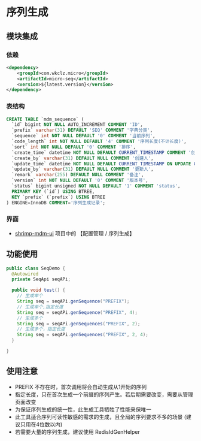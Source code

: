 # 序列生成

## 模块集成

### 依赖
```xml
<dependency>
    <groupId>com.wkclz.micro</groupId>
    <artifactId>micro-seq</artifactId>
    <version>${latest.version}</version>
</dependency>
```

### 表结构

```sql
CREATE TABLE `mdm_sequence` (
  `id` bigint NOT NULL AUTO_INCREMENT COMMENT 'ID',
  `prefix` varchar(31) DEFAULT 'SEQ' COMMENT '字典分类',
  `sequence` int NOT NULL DEFAULT '0' COMMENT '当前序列',
  `code_length` int NOT NULL DEFAULT '4' COMMENT '序列长度(不计长度)',
  `sort` int NOT NULL DEFAULT '0' COMMENT '排序',
  `create_time` datetime NOT NULL DEFAULT CURRENT_TIMESTAMP COMMENT '创建时间',
  `create_by` varchar(31) DEFAULT NULL COMMENT '创建人',
  `update_time` datetime NOT NULL DEFAULT CURRENT_TIMESTAMP ON UPDATE CURRENT_TIMESTAMP COMMENT '更新时间',
  `update_by` varchar(31) DEFAULT NULL COMMENT '更新人',
  `remark` varchar(255) DEFAULT NULL COMMENT '备注',
  `version` int NOT NULL DEFAULT '0' COMMENT '版本号',
  `status` bigint unsigned NOT NULL DEFAULT '1' COMMENT 'status',
  PRIMARY KEY (`id`) USING BTREE,
  KEY `prefix` (`prefix`) USING BTREE
) ENGINE=InnoDB COMMENT='序列生成记录';
```

### 界面

- [shrimp-mdm-ui](https://github.com/shrimp-cloud/shrimp-mdm-ui) 项目中的 【配置管理 / 序列生成】



## 功能使用


```java
public class SeqDemo {
  @Autowired
  private SeqApi seqAPi;

  public void test() {
    // 生成单个
    String seq = seqAPi.genSequence("PREFIX");
    // 生成单个,指定长度
    String seq = seqAPi.genSequence("PREFIX", 4);
    // 生成多个
    String seq = seqAPi.genSequences("PREFIX", 2);
    // 生成多个，指定长度
    String seq = seqAPi.genSequences("PREFIX", 2, 4);
  }

}

```

## 使用注意

- PREFIX 不存在时，首次调用将会自动生成从1开始的序列
- 指定长度，只在首次生成一个前缀的序列产生。若后期需要改变，需要从管理页面改变
- 为保证序列生成的统一性，此生成工具牺牲了性能来保唯一
- 此工具适合序列可读性敏感的需求的生成，且全局的序列要求不多的场景 (建议只用在4位数以内)
- 若需要大量的序列生成，建议使用 RedisIdGenHelper
